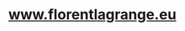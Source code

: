 
<!--

	+---------------------------------------------------------------------------+
	|																	                                      		|
	|	* [Document] :      	template_DEFAUT_page_STANDARD.php 		          		|
	|																	                                      		|
	|	* [Auteur]:   			Florent Lagrange  			                    					|
	|																		                                      	|
	|	* [Date]:    			<1983-2018>						                      		        |
	|																                                      			|
	|	* [Contact]:    		contact[at]florentlagrange[dot]eu 		             		|
	|																		                                       	|
	|	* [CCC]:    			CC - BY - 18							                          		|
	|   									         						                                	|
	|   * Site basé sur <getSimple>								                      				|
	|																	                                      		|
	|	* Attribution-NonCommercial-NoDerivs 								                    	|
	|																                                      			|
	|	* Conception et dévellopement réalisé par Florent Lagrange 	        			|
	+---------------------------------------------------------------------------+

 --> 
 
 # www.florentlagrange.eu
